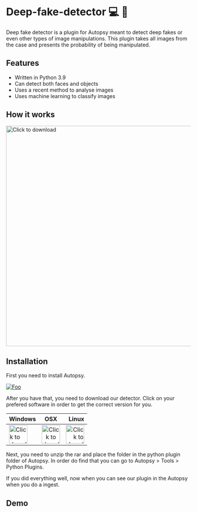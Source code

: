 # Deep-fake-detector :computer: :mag_right:

Deep fake detector is a plugin for Autopsy meant to detect deep fakes or even other types of image manipulations.
This plugin takes all images from the case and presents the probability of being manipulated.

## Features

- Written in Python 3.9 
- Can detect both faces and objects
- Uses a recent method to analyse images
- Uses machine learning to classify images

## How it works

<img src="https://github.com/saraferreirascf/Deep-fake-detector/blob/main/arquitetura3.png" alt="Click to download" width="600"/>

## Installation

First you need to install Autopsy.

<a href="https://www.autopsy.com/download/" width="200" target="_blank" rel="Click to dowload" >![Foo](https://github.com/saraferreirascf/Deep-fake-detector/blob/main/autopsy.jpeg)</a><br/>

After you have that, you need to download our detector. Click on your prefered software in order to get the correct version for you.<br/>


| Windows       | OSX           | Linux  |
| ------------- |:-------------:| -----:|
| <img src="https://github.com/saraferreirascf/Deep-fake-detector/blob/main/windows.png" alt="Click to download" width="50" href="https://www.autopsy.com/download/" /> | <img src="https://github.com/saraferreirascf/Deep-fake-detector/blob/main/apple.png" alt="Click to download" width="50" href="https://www.autopsy.com/download/"/> | <img src="https://github.com/saraferreirascf/Deep-fake-detector/blob/main/linux.png" alt="Click to download" width="50" href="https://www.autopsy.com/download/"/> |



Next, you need to unzip the rar and place the folder in the python plugin folder of Autopsy. In order do find that you can go to Autopsy > Tools > Python Plugins.

If you did everything well, now when you can see our plugin in the Autopsy when you do a ingest.

## Demo


